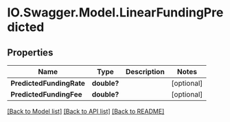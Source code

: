 # IO.Swagger.Model.LinearFundingPredicted
## Properties

Name | Type | Description | Notes
------------ | ------------- | ------------- | -------------
**PredictedFundingRate** | **double?** |  | [optional] 
**PredictedFundingFee** | **double?** |  | [optional] 

[[Back to Model list]](../README.md#documentation-for-models) [[Back to API list]](../README.md#documentation-for-api-endpoints) [[Back to README]](../README.md)

